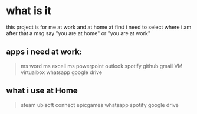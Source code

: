 # what is it
this project is for me at work and at home
at first i need to select where i am
after that a msg say "you are at home" or "you are at work"

## apps i need at work:
> ms word
> ms excell
> ms powerpoint
> outlook
> spotify
> github
> gmail
> VM virtualbox
> whatsapp
> google drive

## what i use at Home
> steam
> ubisoft connect
> epicgames
> whatsapp
> spotify
> google drive
